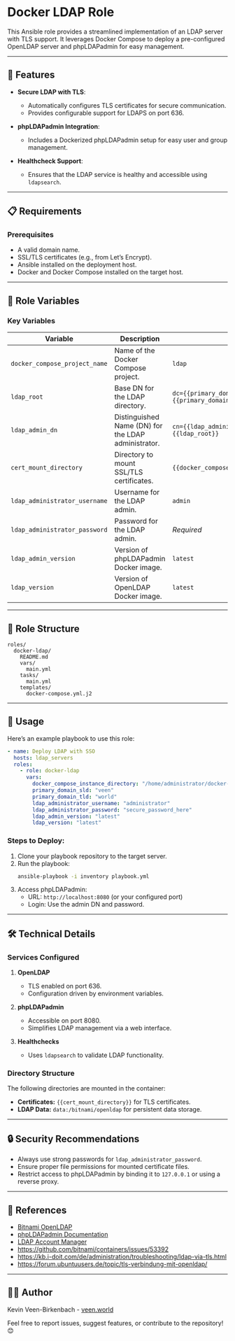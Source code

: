 # Docker LDAP Role

This Ansible role provides a streamlined implementation of an LDAP server with TLS support. It leverages Docker Compose to deploy a pre-configured OpenLDAP server and phpLDAPadmin for easy management.

---

## 🚀 **Features**

- **Secure LDAP with TLS**:
  - Automatically configures TLS certificates for secure communication.
  - Provides configurable support for LDAPS on port 636.

- **phpLDAPadmin Integration**:
  - Includes a Dockerized phpLDAPadmin setup for easy user and group management.

- **Healthcheck Support**:
  - Ensures that the LDAP service is healthy and accessible using `ldapsearch`.

---

## 📋 **Requirements**

### Prerequisites
- A valid domain name.
- SSL/TLS certificates (e.g., from Let’s Encrypt).
- Ansible installed on the deployment host.
- Docker and Docker Compose installed on the target host.

---

## 🔧 **Role Variables**

### Key Variables
| Variable                      | Description                                              | Default Value                        |
|-------------------------------|----------------------------------------------------------|--------------------------------------|
| `docker_compose_project_name` | Name of the Docker Compose project.                     | `ldap`                               |
| `ldap_root`                   | Base DN for the LDAP directory.                         | `dc={{primary_domain_sld}},dc={{primary_domain_tld}}` |
| `ldap_admin_dn`               | Distinguished Name (DN) for the LDAP administrator.     | `cn={{ldap_administrator_username}},{{ldap_root}}` |
| `cert_mount_directory`        | Directory to mount SSL/TLS certificates.                | `{{docker_compose_instance_directory}}/certs/` |
| `ldap_administrator_username` | Username for the LDAP admin.                            | `admin`                              |
| `ldap_administrator_password` | Password for the LDAP admin.                            | _Required_                           |
| `ldap_admin_version`          | Version of phpLDAPadmin Docker image.                   | `latest`                             |
| `ldap_version`                | Version of OpenLDAP Docker image.                       | `latest`                             |

---

## 📂 **Role Structure**

```
roles/
  docker-ldap/
    README.md
    vars/
      main.yml
    tasks/
      main.yml
    templates/
      docker-compose.yml.j2
```

---

## 📖 **Usage**

Here’s an example playbook to use this role:

```yaml
- name: Deploy LDAP with SSO
  hosts: ldap_servers
  roles:
    - role: docker-ldap
      vars:
        docker_compose_instance_directory: "/home/administrator/docker-compose/ldap/"
        primary_domain_sld: "veen"
        primary_domain_tld: "world"
        ldap_administrator_username: "administrator"
        ldap_administrator_password: "secure_password_here"
        ldap_admin_version: "latest"
        ldap_version: "latest"
```

### **Steps to Deploy:**
1. Clone your playbook repository to the target server.
2. Run the playbook:
   ```bash
   ansible-playbook -i inventory playbook.yml
   ```
3. Access phpLDAPadmin:
   - URL: `http://localhost:8080` (or your configured port)
   - Login: Use the admin DN and password.

---

## 🛠️ **Technical Details**

### **Services Configured**

1. **OpenLDAP**
   - TLS enabled on port 636.
   - Configuration driven by environment variables.

2. **phpLDAPadmin**
   - Accessible on port 8080.
   - Simplifies LDAP management via a web interface.

3. **Healthchecks**
   - Uses `ldapsearch` to validate LDAP functionality.

### **Directory Structure**

The following directories are mounted in the container:
- **Certificates:** `{{cert_mount_directory}}` for TLS certificates.
- **LDAP Data:** `data:/bitnami/openldap` for persistent data storage.

---

## 🔒 **Security Recommendations**
- Always use strong passwords for `ldap_administrator_password`.
- Ensure proper file permissions for mounted certificate files.
- Restrict access to phpLDAPadmin by binding it to `127.0.0.1` or using a reverse proxy.

---

## 📜 **References**
- [Bitnami OpenLDAP](https://hub.docker.com/r/bitnami/openldap)
- [phpLDAPadmin Documentation](https://github.com/leenooks/phpLDAPadmin/wiki/Docker-Container)
- [LDAP Account Manager](https://github.com/LDAPAccountManager/docker)
- https://github.com/bitnami/containers/issues/53392
- https://kb.i-doit.com/de/administration/troubleshooting/ldap-via-tls.html
- https://forum.ubuntuusers.de/topic/tls-verbindung-mit-openldap/

---


## 👨‍💻 **Author**

Kevin Veen-Birkenbach - [veen.world](https://www.veen.world)

Feel free to report issues, suggest features, or contribute to the repository! 😊

